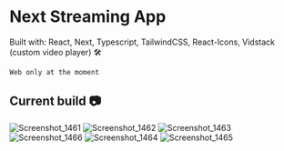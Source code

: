 <h1>Next Streaming App</h1>

<p>Built with: React, Next, Typescript, TailwindCSS, React-Icons, Vidstack (custom video player) 🛠 </p>

`Web only at the moment`

<h2>Current build 📷</h2>


![Screenshot_1461](https://github.com/retr080s/next-live-streaming-app/assets/84463361/5b8ac10c-7d3e-4d58-9eaf-080d0cb3eefc)
![Screenshot_1462](https://github.com/retr080s/next-live-streaming-app/assets/84463361/476820c9-1a3b-4813-8a51-9c4a42120dce)
![Screenshot_1463](https://github.com/retr080s/next-live-streaming-app/assets/84463361/e6420f6a-72bf-4ca9-9aeb-463639100bba)
![Screenshot_1466](https://github.com/retr080s/next-live-streaming-app/assets/84463361/1e82dc32-83f8-40a4-bae6-5c01a87d994d)
![Screenshot_1464](https://github.com/retr080s/next-live-streaming-app/assets/84463361/eadb5eb3-6636-4207-b318-49ae9e23820b)
![Screenshot_1465](https://github.com/retr080s/next-live-streaming-app/assets/84463361/c2cced4b-3f88-4132-a9ac-c530118e163b)

